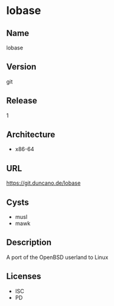 # lobase

## Name
lobase

## Version
git

## Release
1

## Architecture
* x86-64

## URL
https://git.duncano.de/lobase

## Cysts
* musl
* mawk

## Description
A port of the OpenBSD userland to Linux

## Licenses
* ISC
* PD
